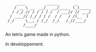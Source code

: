 ```
     ____         ______       _      
    / __ \ __  __/_  __/_____ (_)_____
   / /_/ // / / / / /  / ___// // ___/
  / ____// /_/ / / /  / /   / /(__  ) 
 /_/     \__, / /_/  /_/   /_//____/  
        /____/      
```
An tetris game made in python.

In developpement.
